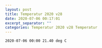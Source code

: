 ```yaml
---
layout: post
title: Temperatur 2020 v28
date: 2020-07-06 00:17:01
excerpt_separator: ""
categories: Temperatur 2020 v28 Temperatur
---
```

```
2020-07-06 00:00 21.40 deg C
```
